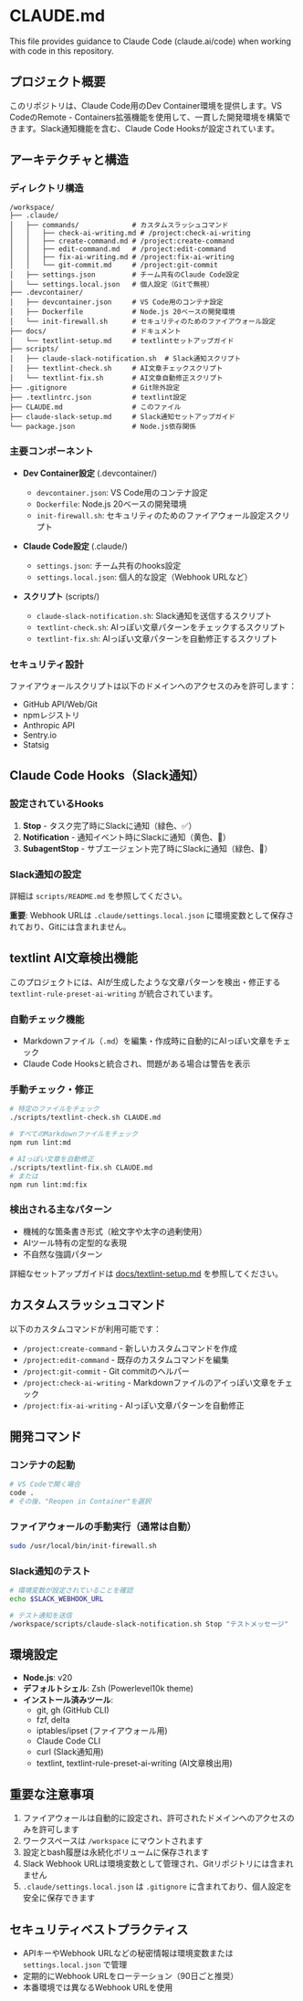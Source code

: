 # CLAUDE.md

This file provides guidance to Claude Code (claude.ai/code) when working with code in this repository.

## プロジェクト概要

このリポジトリは、Claude Code用のDev Container環境を提供します。VS CodeのRemote - Containers拡張機能を使用して、一貫した開発環境を構築できます。Slack通知機能を含む、Claude Code Hooksが設定されています。

## アーキテクチャと構造

### ディレクトリ構造

```plaintext
/workspace/
├── .claude/
│   ├── commands/             # カスタムスラッシュコマンド
│   │   ├── check-ai-writing.md # /project:check-ai-writing
│   │   ├── create-command.md # /project:create-command
│   │   ├── edit-command.md   # /project:edit-command
│   │   ├── fix-ai-writing.md # /project:fix-ai-writing
│   │   └── git-commit.md     # /project:git-commit
│   ├── settings.json         # チーム共有のClaude Code設定
│   └── settings.local.json   # 個人設定（Gitで無視）
├── .devcontainer/
│   ├── devcontainer.json     # VS Code用のコンテナ設定
│   ├── Dockerfile            # Node.js 20ベースの開発環境
│   └── init-firewall.sh      # セキュリティのためのファイアウォール設定
├── docs/                     # ドキュメント
│   └── textlint-setup.md     # textlintセットアップガイド
├── scripts/
│   ├── claude-slack-notification.sh  # Slack通知スクリプト
│   ├── textlint-check.sh     # AI文章チェックスクリプト
│   └── textlint-fix.sh       # AI文章自動修正スクリプト
├── .gitignore                # Git除外設定
├── .textlintrc.json          # textlint設定
├── CLAUDE.md                 # このファイル
├── claude-slack-setup.md     # Slack通知セットアップガイド
└── package.json              # Node.js依存関係
```

### 主要コンポーネント

- **Dev Container設定** (.devcontainer/)
  - `devcontainer.json`: VS Code用のコンテナ設定
  - `Dockerfile`: Node.js 20ベースの開発環境
  - `init-firewall.sh`: セキュリティのためのファイアウォール設定スクリプト

- **Claude Code設定** (.claude/)
  - `settings.json`: チーム共有のhooks設定
  - `settings.local.json`: 個人的な設定（Webhook URLなど）

- **スクリプト** (scripts/)
  - `claude-slack-notification.sh`: Slack通知を送信するスクリプト
  - `textlint-check.sh`: AIっぽい文章パターンをチェックするスクリプト
  - `textlint-fix.sh`: AIっぽい文章パターンを自動修正するスクリプト

### セキュリティ設計

ファイアウォールスクリプトは以下のドメインへのアクセスのみを許可します：

- GitHub API/Web/Git
- npmレジストリ
- Anthropic API
- Sentry.io
- Statsig

## Claude Code Hooks（Slack通知）

### 設定されているHooks

1. **Stop** - タスク完了時にSlackに通知（緑色、✅）
2. **Notification** - 通知イベント時にSlackに通知（黄色、🔔）
3. **SubagentStop** - サブエージェント完了時にSlackに通知（緑色、🤖）

### Slack通知の設定

詳細は `scripts/README.md` を参照してください。

**重要**: Webhook URLは `.claude/settings.local.json` に環境変数として保存されており、Gitには含まれません。

## textlint AI文章検出機能

このプロジェクトには、AIが生成したような文章パターンを検出・修正する `textlint-rule-preset-ai-writing` が統合されています。

### 自動チェック機能

- Markdownファイル（`.md`）を編集・作成時に自動的にAIっぽい文章をチェック
- Claude Code Hooksと統合され、問題がある場合は警告を表示

### 手動チェック・修正

```bash
# 特定のファイルをチェック
./scripts/textlint-check.sh CLAUDE.md

# すべてのMarkdownファイルをチェック
npm run lint:md

# AIっぽい文章を自動修正
./scripts/textlint-fix.sh CLAUDE.md
# または
npm run lint:md:fix
```

### 検出される主なパターン

- 機械的な箇条書き形式（絵文字や太字の過剰使用）
- AIツール特有の定型的な表現
- 不自然な強調パターン

詳細なセットアップガイドは [docs/textlint-setup.md](docs/textlint-setup.md) を参照してください。

## カスタムスラッシュコマンド

以下のカスタムコマンドが利用可能です：

- `/project:create-command` - 新しいカスタムコマンドを作成
- `/project:edit-command` - 既存のカスタムコマンドを編集
- `/project:git-commit` - Git commitのヘルパー
- `/project:check-ai-writing` - Markdownファイルのアイっぽい文章をチェック
- `/project:fix-ai-writing` - AIっぽい文章パターンを自動修正

## 開発コマンド

### コンテナの起動

```bash
# VS Codeで開く場合
code .
# その後、"Reopen in Container"を選択
```

### ファイアウォールの手動実行（通常は自動）

```bash
sudo /usr/local/bin/init-firewall.sh
```

### Slack通知のテスト

```bash
# 環境変数が設定されていることを確認
echo $SLACK_WEBHOOK_URL

# テスト通知を送信
/workspace/scripts/claude-slack-notification.sh Stop "テストメッセージ"
```

## 環境設定

- **Node.js**: v20
- **デフォルトシェル**: Zsh (Powerlevel10k theme)
- **インストール済みツール**:
  - git, gh (GitHub CLI)
  - fzf, delta
  - iptables/ipset (ファイアウォール用)
  - Claude Code CLI
  - curl (Slack通知用)
  - textlint, textlint-rule-preset-ai-writing (AI文章検出用)

## 重要な注意事項

1. ファイアウォールは自動的に設定され、許可されたドメインへのアクセスのみを許可します
2. ワークスペースは `/workspace` にマウントされます
3. 設定とbash履歴は永続化ボリュームに保存されます
4. Slack Webhook URLは環境変数として管理され、Gitリポジトリには含まれません
5. `.claude/settings.local.json` は `.gitignore` に含まれており、個人設定を安全に保存できます

## セキュリティベストプラクティス

- APIキーやWebhook URLなどの秘密情報は環境変数または `settings.local.json` で管理
- 定期的にWebhook URLをローテーション（90日ごと推奨）
- 本番環境では異なるWebhook URLを使用
